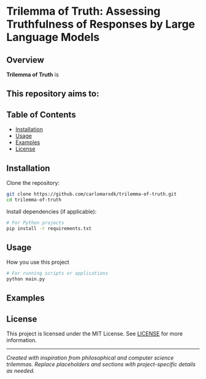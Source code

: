 # Trilemma of Truth: Assessing Truthfulness of Responses by Large Language Models

## Overview

**Trilemma of Truth** is 

This repository aims to:
- 


## Table of Contents

- [Installation](#installation)
- [Usage](#usage)
- [Examples](#examples)
- [License](#license)

## Installation

Clone the repository:

```sh
git clone https://github.com/carlomarxdk/trilemma-of-truth.git
cd trilemma-of-truth
```

Install dependencies (if applicable):

```sh
# For Python projects
pip install -r requirements.txt

```

## Usage

How you use this project 

```sh
# For running scripts or applications
python main.py
```

## Examples

## License

This project is licensed under the MIT License. See [LICENSE](LICENSE) for more information.

---

*Created with inspiration from philosophical and computer science trilemmas. Replace placeholders and sections with project-specific details as needed.*